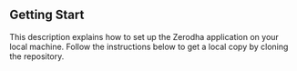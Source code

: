 ## Getting Start

This description explains how to set up the Zerodha application on your local machine. Follow the instructions below to get a local copy by cloning the repository.
